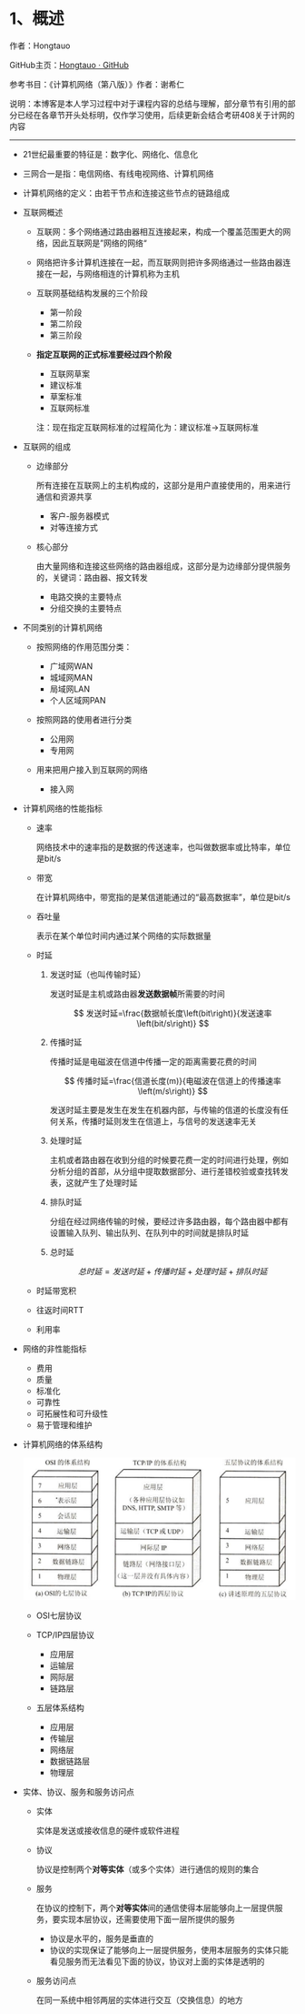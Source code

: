 # 1、概述

作者：Hongtauo

GitHub主页：[Hongtauo · GitHub](https://github.com/Hongtauo)

参考书目：《计算机网络（第八版）》作者：谢希仁

说明：本博客是本人学习过程中对于课程内容的总结与理解，部分章节有引用的部分已经在各章节开头处标明，仅作学习使用，后续更新会结合考研408关于计网的内容

---

* 21世纪最重要的特征是：数字化、网络化、信息化
* 三网合一是指：电信网络、有线电视网络、计算机网络
* 计算机网络的定义：由若干节点和连接这些节点的链路组成
* 互联网概述

  * 互联网：多个网络通过路由器相互连接起来，构成一个覆盖范围更大的网络，因此互联网是”网络的网络“
  * 网络把许多计算机连接在一起，而互联网则把许多网络通过一些路由器连接在一起，与网络相连的计算机称为主机
  * 互联网基础结构发展的三个阶段

    * 第一阶段
    * 第二阶段
    * 第三阶段
  * **指定互联网的正式标准要经过四个阶段**

    * 互联网草案
    * 建议标准
    * 草案标准
    * 互联网标准

    注：现在指定互联网标准的过程简化为：建议标准->互联网标准
* 互联网的组成

  * 边缘部分

    所有连接在互联网上的主机构成的，这部分是用户直接使用的，用来进行通信和资源共享

    * 客户-服务器模式
    * 对等连接方式
  * 核心部分

    由大量网络和连接这些网络的路由器组成，这部分是为边缘部分提供服务的，关键词：路由器、报文转发

    * 电路交换的主要特点
    * 分组交换的主要特点
* 不同类别的计算机网络

  * 按照网络的作用范围分类：

    * 广域网WAN
    * 城域网MAN
    * 局域网LAN
    * 个人区域网PAN
  * 按照网路的使用者进行分类

    * 公用网
    * 专用网
  * 用来把用户接入到互联网的网络

    * 接入网
* 计算机网络的性能指标

  * 速率

    网络技术中的速率指的是数据的传送速率，也叫做数据率或比特率，单位是bit/s
  * 带宽

    在计算机网络中，带宽指的是某信道能通过的“最高数据率”，单位是bit/s
  * 吞吐量

    表示在某个单位时间内通过某个网络的实际数据量
  * 时延

    1. 发送时延（也叫传输时延）

        发送时延是主机或路由器**发送数据帧**所需要的时间

        $$
        发送时延=\frac{数据帧长度\left(bit\right)}{发送速率\left(bit/s\right)}
        $$
    2. 传播时延

        传播时延是电磁波在信道中传播一定的距离需要花费的时间

        $$
        传播时延=\frac{信道长度(m)}{电磁波在信道上的传播速率\left(m/s\right)}
        $$

        发送时延主要是发生在发生在机器内部，与传输的信道的长度没有任何关系，传播时延则发生在信道上，与信号的发送速率无关
    3. 处理时延

        主机或者路由器在收到分组的时候要花费一定的时间进行处理，例如分析分组的首部，从分组中提取数据部分、进行差错校验或查找转发表，这就产生了处理时延
    4. 排队时延

        分组在经过网络传输的时候，要经过许多路由器，每个路由器中都有设置输入队列、输出队列、在队列中的时间就是排队时延
    5. 总时延

        $$
        总时延=发送时延+传播时延+处理时延+排队时延
        $$
  * 时延带宽积
  * 往返时间RTT
  * 利用率
* 网络的非性能指标

  * 费用
  * 质量
  * 标准化
  * 可靠性
  * 可拓展性和可升级性
  * 易于管理和维护
* 计算机网络的体系结构

  ​![image](assets/image-20230610113541-5670kdt.png)​

  * OSI七层协议
  * TCP/IP四层协议

    * 应用层
    * 运输层
    * 网际层
    * 链路层
  * 五层体系结构

    * 应用层
    * 传输层
    * 网络层
    * 数据链路层
    * 物理层
* 实体、协议、服务和服务访问点

  * 实体

    实体是发送或接收信息的硬件或软件进程
  * 协议

    协议是控制两个**对等实体**（或多个实体）进行通信的规则的集合
  * 服务

    在协议的控制下，两个**对等实体**间的通信使得本层能够向上一层提供服务，要实现本层协议，还需要使用下面一层所提供的服务

    * 协议是水平的，服务是垂直的
    * 协议的实现保证了能够向上一层提供服务，使用本层服务的实体只能看见服务而无法看见下面的协议，协议对上面的实体是透明的
  * 服务访问点

    在同一系统中相邻两层的实体进行交互（交换信息）的地方
